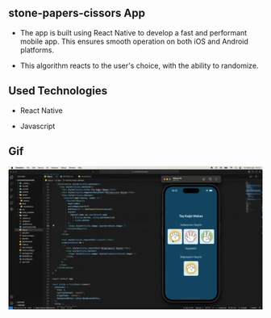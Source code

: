 ## stone-papers-cissors App

- The app is built using React Native to develop a fast and performant mobile app. This ensures smooth operation on both iOS and Android platforms.

- This algorithm reacts to the user's choice, with the ability to randomize.

## Used Technologies

- React Native

- Javascript

## Gif

<img src="./assets/screen.gif">
